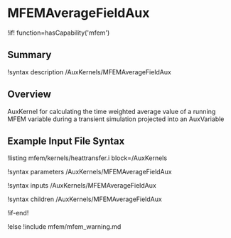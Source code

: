 # MFEMAverageFieldAux

!if! function=hasCapability('mfem')

## Summary

!syntax description /AuxKernels/MFEMAverageFieldAux

## Overview

AuxKernel for calculating the time weighted average value of a running MFEM variable during a transient simulation projected into an AuxVariable

## Example Input File Syntax

!listing mfem/kernels/heattransfer.i block=/AuxKernels

!syntax parameters /AuxKernels/MFEMAverageFieldAux

!syntax inputs /AuxKernels/MFEMAverageFieldAux

!syntax children /AuxKernels/MFEMAverageFieldAux

!if-end!

!else
!include mfem/mfem_warning.md

